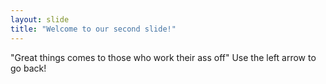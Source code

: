 ```yaml
---
layout: slide
title: "Welcome to our second slide!"
---
```

"Great things comes to those who work their ass off" 
Use the left arrow to go back!
